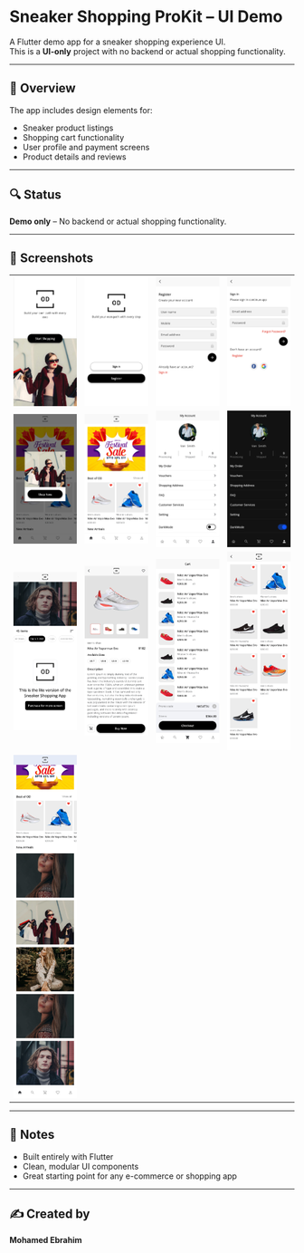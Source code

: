 # Sneaker Shopping ProKit – UI Demo

A Flutter demo app for a sneaker shopping experience UI.  
This is a **UI-only** project with no backend or actual shopping functionality.

---

## 📱 Overview

The app includes design elements for:

- Sneaker product listings
- Shopping cart functionality
- User profile and payment screens
- Product details and reviews

---

## 🔍 Status

**Demo only** – No backend or actual shopping functionality.

---

## 📸 Screenshots

<table>
  <tr>
    <td><img src="ScreenShots/1.jpg" width="220"/></td>
    <td><img src="ScreenShots/2.jpg" width="220"/></td>
    <td><img src="ScreenShots/3.jpg" width="220"/></td>
    <td><img src="ScreenShots/4.jpg" width="220"/></td>
  </tr>
  <tr>
    <td><img src="ScreenShots/5.jpg" width="220"/></td>
    <td><img src="ScreenShots/6.jpg" width="220"/></td>
    <td><img src="ScreenShots/7.jpg" width="220"/></td>
    <td><img src="ScreenShots/8.jpg" width="220"/></td>
  </tr>
  <tr>
    <td><img src="ScreenShots/12.jpg" width="220"/></td>
    <td><img src="ScreenShots/10.jpg" width="220"/></td>
    <td><img src="ScreenShots/13.jpg" width="220"/></td>
    <td><img src="ScreenShots/11.jpg" width="220"/></td>

  </tr>
  <tr>
    <td><img src="ScreenShots/9.jpg" width="220"/></td>
    <td></td>
    <td></td>
    <td></td>
  </tr>
</table>

---

## 📝 Notes

- Built entirely with Flutter
- Clean, modular UI components
- Great starting point for any e-commerce or shopping app

---

## ✍️ Created by

**Mohamed Ebrahim**
